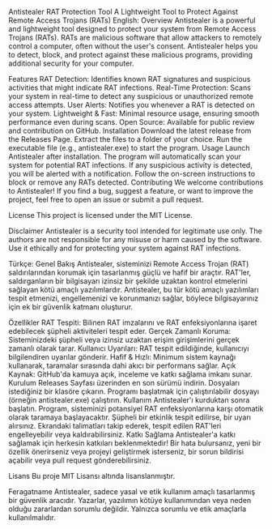 
Antistealer
RAT Protection Tool
A Lightweight Tool to Protect Against Remote Access Trojans (RATs)
English:
Overview
Antistealer is a powerful and lightweight tool designed to protect your system from Remote Access Trojans (RATs). RATs are malicious software that allow attackers to remotely control a computer, often without the user's consent. Antistealer helps you to detect, block, and protect against these malicious programs, providing additional security for your computer.

Features
RAT Detection: Identifies known RAT signatures and suspicious activities that might indicate RAT infections.
Real-Time Protection: Scans your system in real-time to detect any suspicious or unauthorized remote access attempts.
User Alerts: Notifies you whenever a RAT is detected on your system.
Lightweight & Fast: Minimal resource usage, ensuring smooth performance even during scans.
Open Source: Available for public review and contribution on GitHub.
Installation
Download the latest release from the Releases Page.
Extract the files to a folder of your choice.
Run the executable file (e.g., antistealer.exe) to start the program.
Usage
Launch Antistealer after installation.
The program will automatically scan your system for potential RAT infections.
If any suspicious activity is detected, you will be alerted with a notification.
Follow the on-screen instructions to block or remove any RATs detected.
Contributing
We welcome contributions to Antistealer! If you find a bug, suggest a feature, or want to improve the project, feel free to open an issue or submit a pull request.

License
This project is licensed under the MIT License.

Disclaimer
Antistealer is a security tool intended for legitimate use only. The authors are not responsible for any misuse or harm caused by the software. Use it ethically and for protecting your system against RAT infections.

Türkçe:
Genel Bakış
Antistealer, sisteminizi Remote Access Trojan (RAT) saldırılarından korumak için tasarlanmış güçlü ve hafif bir araçtır. RAT'ler, saldırganların bir bilgisayarı izinsiz bir şekilde uzaktan kontrol etmelerini sağlayan kötü amaçlı yazılımlardır. Antistealer, bu tür kötü amaçlı yazılımları tespit etmenizi, engellemenizi ve korunmanızı sağlar, böylece bilgisayarınız için ek bir güvenlik katmanı oluşturur.

Özellikler
RAT Tespiti: Bilinen RAT imzalarını ve RAT enfeksiyonlarına işaret edebilecek şüpheli aktiviteleri tespit eder.
Gerçek Zamanlı Koruma: Sisteminizdeki şüpheli veya izinsiz uzaktan erişim girişimlerini gerçek zamanlı olarak tarar.
Kullanıcı Uyarıları: RAT tespit edildiğinde, kullanıcıyı bilgilendiren uyarılar gönderir.
Hafif & Hızlı: Minimum sistem kaynağı kullanarak, taramalar sırasında dahi akıcı bir performans sağlar.
Açık Kaynak: GitHub'da kamuya açık, inceleme ve katkı sağlama imkanı sunar.
Kurulum
Releases Sayfası üzerinden en son sürümü indirin.
Dosyaları istediğiniz bir klasöre çıkarın.
Programı başlatmak için çalıştırılabilir dosyayı (örneğin antistealer.exe) çalıştırın.
Kullanım
Antistealer'ı kurduktan sonra başlatın.
Program, sisteminizi potansiyel RAT enfeksiyonlarına karşı otomatik olarak taramaya başlayacaktır.
Şüpheli bir etkinlik tespit edilirse, bir uyarı alırsınız.
Ekrandaki talimatları takip ederek, tespit edilen RAT'leri engelleyebilir veya kaldırabilirsiniz.
Katkı Sağlama
Antistealer'a katkı sağlamak için herkesin katkıları beklenmektedir! Bir hata bulursanız, yeni bir özellik önerirseniz veya projeyi geliştirmek isterseniz, bir sorun bildirisi açabilir veya pull request gönderebilirsiniz.

Lisans
Bu proje MIT Lisansı altında lisanslanmıştır.

Feragatname
Antistealer, sadece yasal ve etik kullanım amaçlı tasarlanmış bir güvenlik aracıdır. Yazarlar, yazılımın kötüye kullanımından veya neden olduğu zararlardan sorumlu değildir. Yalnızca sorumlu ve etik amaçlarla kullanılmalıdır.

